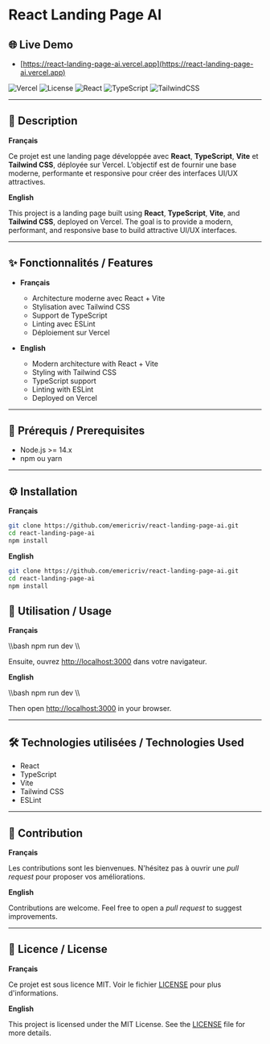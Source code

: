 # React Landing Page AI

## 🌐 Live Demo

- [https://react-landing-page-ai.vercel.app](https://react-landing-page-ai.vercel.app)

![Vercel](https://img.shields.io/badge/deploy-Vercel-black?logo=vercel)
![License](https://img.shields.io/badge/license-MIT-green)
![React](https://img.shields.io/badge/react-%5E18.0.0-61DAFB?logo=react)
![TypeScript](https://img.shields.io/badge/typescript-%5E5.0.0-3178C6?logo=typescript)
![TailwindCSS](https://img.shields.io/badge/tailwindcss-%5E3.0.0-38B2AC?logo=tailwindcss)

---

## 📝 Description

**Français**

Ce projet est une landing page développée avec **React**, **TypeScript**, **Vite** et **Tailwind CSS**, déployée sur Vercel. L’objectif est de fournir une base moderne, performante et responsive pour créer des interfaces UI/UX attractives.

**English**

This project is a landing page built using **React**, **TypeScript**, **Vite**, and **Tailwind CSS**, deployed on Vercel. The goal is to provide a modern, performant, and responsive base to build attractive UI/UX interfaces.

---

## ✨ Fonctionnalités / Features

- **Français**

  - Architecture moderne avec React + Vite
  - Stylisation avec Tailwind CSS
  - Support de TypeScript
  - Linting avec ESLint
  - Déploiement sur Vercel

- **English**
  - Modern architecture with React + Vite
  - Styling with Tailwind CSS
  - TypeScript support
  - Linting with ESLint
  - Deployed on Vercel

---

## 🚀 Prérequis / Prerequisites

- Node.js >= 14.x
- npm ou yarn

---

## ⚙️ Installation

**Français**

```bash
git clone https://github.com/emericriv/react-landing-page-ai.git
cd react-landing-page-ai
npm install
```

**English**

```bash
git clone https://github.com/emericriv/react-landing-page-ai.git
cd react-landing-page-ai
npm install
```

## 🧪 Utilisation / Usage

**Français**

\\\bash
npm run dev
\\\

Ensuite, ouvrez [http://localhost:3000](http://localhost:3000) dans votre navigateur.

**English**

\\\bash
npm run dev
\\\

Then open [http://localhost:3000](http://localhost:3000) in your browser.

---

## 🛠️ Technologies utilisées / Technologies Used

- React
- TypeScript
- Vite
- Tailwind CSS
- ESLint

---

## 🤝 Contribution

**Français**

Les contributions sont les bienvenues. N'hésitez pas à ouvrir une _pull request_ pour proposer vos améliorations.

**English**

Contributions are welcome. Feel free to open a _pull request_ to suggest improvements.

---

## 📄 Licence / License

**Français**

Ce projet est sous licence MIT. Voir le fichier [LICENSE](LICENSE) pour plus d'informations.

**English**

This project is licensed under the MIT License. See the [LICENSE](LICENSE) file for more details.
